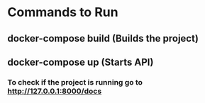 # Commands to Run

## docker-compose build (Builds the project)

## docker-compose up (Starts API)

### To check if the project is running go to http://127.0.0.1:8000/docs

